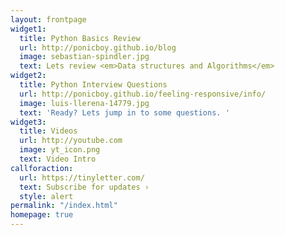 ```yaml
---
layout: frontpage
widget1:
  title: Python Basics Review
  url: http://ponicboy.github.io/blog
  image: sebastian-spindler.jpg
  text: Lets review <em>Data structures and Algorithms</em>
widget2:
  title: Python Interview Questions
  url: http://ponicboy.github.io/feeling-responsive/info/
  image: luis-llerena-14779.jpg
  text: 'Ready? Lets jump in to some questions. '
widget3:
  title: Videos
  url: http://youtube.com
  image: yt_icon.png
  text: Video Intro
callforaction:
  url: https://tinyletter.com/
  text: Subscribe for updates ›
  style: alert
permalink: "/index.html"
homepage: true
---
```

